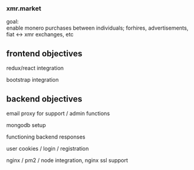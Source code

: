 ### xmr.market
goal: <br>enable monero purchases between individuals; forhires, advertisements, fiat <-> xmr exchanges, etc

frontend objectives
------
redux/react integration

bootstrap integration


backend objectives
------
email proxy for support / admin functions

mongodb setup

functioning backend responses

user cookies / login / registration

nginx / pm2 / node integration, nginx ssl support

